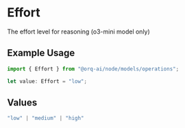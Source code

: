 # Effort

The effort level for reasoning (o3-mini model only)

## Example Usage

```typescript
import { Effort } from "@orq-ai/node/models/operations";

let value: Effort = "low";
```

## Values

```typescript
"low" | "medium" | "high"
```